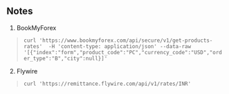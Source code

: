 ## Notes

1. BookMyForex 
> `curl 'https://www.bookmyforex.com/api/secure/v1/get-products-rates'  -H 'content-type: application/json' --data-raw '[{"index":"form","product_code":"PC","currency_code":"USD","order_type":"B","city":null}]' `
2. Flywire
> `curl 'https://remittance.flywire.com/api/v1/rates/INR'`